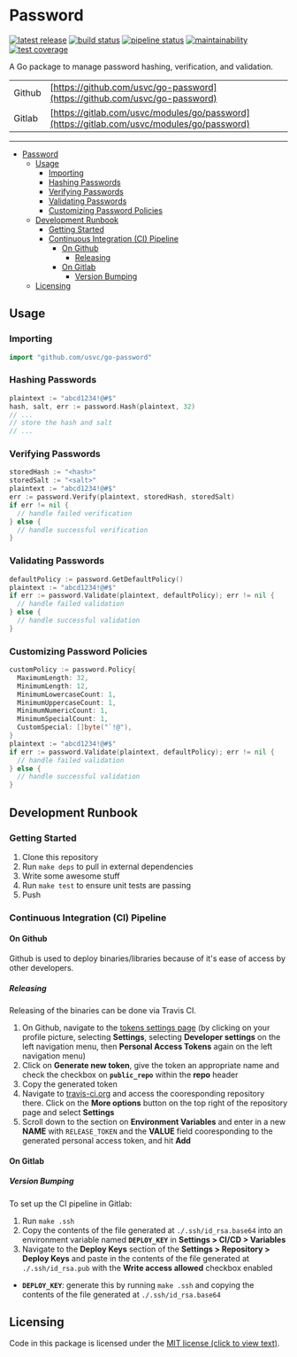 # Password

[![latest release](https://badge.fury.io/gh/usvc%2Fgo-password.svg)](https://github.com/usvc/go-password/releases)
[![build status](https://travis-ci.org/usvc/go-password.svg?branch=master)](https://travis-ci.org/usvc/go-password)
[![pipeline status](https://gitlab.com/usvc/modules/go/password/badges/master/pipeline.svg)](https://gitlab.com/usvc/modules/go/password/-/commits/master)
[![maintainability](https://api.codeclimate.com/v1/badges/1bdfbf587cb7feab08ae/maintainability)](https://codeclimate.com/github/usvc/go-password/maintainability)
[![test coverage](https://api.codeclimate.com/v1/badges/1bdfbf587cb7feab08ae/test_coverage)](https://codeclimate.com/github/usvc/go-password/test_coverage)

A Go package to manage password hashing, verification, and validation.

| | |
| --- | --- |
| Github | [https://github.com/usvc/go-password](https://github.com/usvc/go-password) |
| Gitlab | [https://gitlab.com/usvc/modules/go/password](https://gitlab.com/usvc/modules/go/password) |

- - -

- [Password](#password)
  - [Usage](#usage)
    - [Importing](#importing)
    - [Hashing Passwords](#hashing-passwords)
    - [Verifying Passwords](#verifying-passwords)
    - [Validating Passwords](#validating-passwords)
    - [Customizing Password Policies](#customizing-password-policies)
  - [Development Runbook](#development-runbook)
    - [Getting Started](#getting-started)
    - [Continuous Integration (CI) Pipeline](#continuous-integration-ci-pipeline)
      - [On Github](#on-github)
        - [Releasing](#releasing)
      - [On Gitlab](#on-gitlab)
        - [Version Bumping](#version-bumping)
  - [Licensing](#licensing)

## Usage

### Importing

```go
import "github.com/usvc/go-password"
```

### Hashing Passwords

```go
plaintext := "abcd1234!@#$"
hash, salt, err := password.Hash(plaintext, 32)
// ...
// store the hash and salt
// ...
```

### Verifying Passwords

```go
storedHash := "<hash>"
storedSalt := "<salt>"
plaintext := "abcd1234!@#$"
err := password.Verify(plaintext, storedHash, storedSalt)
if err != nil {
  // handle failed verification
} else {
  // handle successful verification
}
```

### Validating Passwords

```go
defaultPolicy := password.GetDefaultPolicy()
plaintext := "abcd1234!@#$"
if err := password.Validate(plaintext, defaultPolicy); err != nil {
  // handle failed validation
} else {
  // handle successful validation
}
```

### Customizing Password Policies

```go
customPolicy := password.Policy{
  MaximumLength: 32,
  MinimumLength: 12,
  MinimumLowercaseCount: 1,
  MinimumUppercaseCount: 1,
  MinimumNumericCount: 1,
  MinimumSpecialCount: 1,
  CustomSpecial: []byte("`!@"),
}
plaintext := "abcd1234!@#$"
if err := password.Validate(plaintext, defaultPolicy); err != nil {
  // handle failed validation
} else {
  // handle successful validation
}
```

## Development Runbook

### Getting Started

1. Clone this repository
2. Run `make deps` to pull in external dependencies
3. Write some awesome stuff
4. Run `make test` to ensure unit tests are passing
5. Push



### Continuous Integration (CI) Pipeline

#### On Github

Github is used to deploy binaries/libraries because of it's ease of access by other developers.

##### Releasing

Releasing of the binaries can be done via Travis CI.

1. On Github, navigate to the [tokens settings page](https://github.com/settings/tokens) (by clicking on your profile picture, selecting **Settings**, selecting **Developer settings** on the left navigation menu, then **Personal Access Tokens** again on the left navigation menu)
2. Click on **Generate new token**, give the token an appropriate name and check the checkbox on **`public_repo`** within the **repo** header
3. Copy the generated token
4. Navigate to [travis-ci.org](https://travis-ci.org) and access the cooresponding repository there. Click on the **More options** button on the top right of the repository page and select **Settings**
5. Scroll down to the section on **Environment Variables** and enter in a new **NAME** with `RELEASE_TOKEN` and the **VALUE** field cooresponding to the generated personal access token, and hit **Add**

#### On Gitlab

##### Version Bumping

To set up the CI pipeline in Gitlab:

1. Run `make .ssh`
2. Copy the contents of the file generated at `./.ssh/id_rsa.base64` into an environment variable named **`DEPLOY_KEY`** in **Settings > CI/CD > Variables**
3. Navigate to the **Deploy Keys** section of the **Settings > Repository > Deploy Keys** and paste in the contents of the file generated at `./.ssh/id_rsa.pub` with the **Write access allowed** checkbox enabled

- **`DEPLOY_KEY`**: generate this by running `make .ssh` and copying the contents of the file generated at `./.ssh/id_rsa.base64`

## Licensing

Code in this package is licensed under the [MIT license (click to view text)](./LICENSE).
